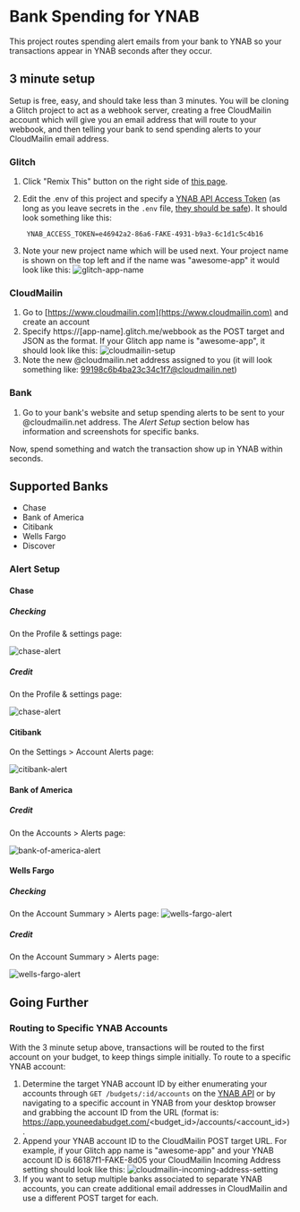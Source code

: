 # Bank Spending for YNAB

This project routes spending alert emails from your bank to YNAB so your transactions appear in YNAB seconds after they occur.

## 3 minute setup

Setup is free, easy, and should take less than 3 minutes.  You will be cloning a Glitch project to act as a webhook server, creating a free CloudMailin account which will give you an email address that will route to your webbook, and then telling your bank to send spending alerts to your CloudMailin email address.

### Glitch
1. Click "Remix This" button on the right side of [this page](https://glitch.com/edit/#!/shiny-secure).
1. Edit the .env of this project and specify a [YNAB API Access Token](https://api.youneedabudget.com/#personal-access-tokens) (as long as you leave secrets in the `.env` file, [they should be safe](https://support.glitch.com/t/how-do-i-set-environment-variables/3921/2)).  It should look something like this:

        YNAB_ACCESS_TOKEN=e46942a2-86a6-FAKE-4931-b9a3-6c1d1c5c4b16

1. Note your new project name which will be used next.  Your project name is shown on the top left and if the name was "awesome-app" it would look like this: ![glitch-app-name](https://cdn.glitch.com/11b0ff9a-c375-4ecb-93d2-c4c09b10d589%2FImage%202018-08-30%2007-14-59.png?1535631307831)

### CloudMailin
1. Go to [https://www.cloudmailin.com](https://www.cloudmailin.com) and create an account
1.  Specify https://[app-name].glitch.me/webbook as the POST target and JSON as the format.  If your Glitch app name is "awesome-app", it should look like this:
![cloudmailin-setup](https://cdn.glitch.com/11b0ff9a-c375-4ecb-93d2-c4c09b10d589%2FImage%202018-08-30%2007-11-58.png?1535631130040)
1. Note the new @cloudmailin.net address assigned to you (it will look something like: 
99198c6b4ba23c34c1f7@cloudmailin.net)

### Bank
1. Go to your bank's website and setup spending alerts to be sent to your @cloudmailin.net address.  The _Alert Setup_ section below  has information and screenshots for specific banks.

Now, spend something and watch the transaction show up in YNAB within seconds.

## Supported Banks
- Chase
- Bank of America
- Citibank
- Wells Fargo
- Discover

### Alert Setup

#### Chase

##### Checking

On the Profile & settings page:

![chase-alert](https://cdn.glitch.com/11b0ff9a-c375-4ecb-93d2-c4c09b10d589%2FImage%202018-08-30%2011-09-37.png?1535645420754
)

##### Credit

On the Profile & settings page:

![chase-alert](https://cdn.glitch.com/11b0ff9a-c375-4ecb-93d2-c4c09b10d589%2FImage%202018-08-30%2011-11-20.png?1535645496352)

#### Citibank

On the Settings > Account Alerts page:

![citibank-alert](https://cdn.glitch.com/11b0ff9a-c375-4ecb-93d2-c4c09b10d589%2Fimage.png?1535625926570)

#### Bank of America

##### Credit

On the Accounts > Alerts page:

![bank-of-america-alert](https://cdn.glitch.com/11b0ff9a-c375-4ecb-93d2-c4c09b10d589%2FImage%202018-08-30%2009-48-38.png?1535640545376)

#### Wells Fargo

##### Checking

On the Account Summary > Alerts page:
![wells-fargo-alert](https://cdn.glitch.com/11b0ff9a-c375-4ecb-93d2-c4c09b10d589%2FImage%202018-08-30%2010-39-14.png?1535643840701)

##### Credit

On the Account Summary > Alerts page:

![wells-fargo-alert](https://cdn.glitch.com/11b0ff9a-c375-4ecb-93d2-c4c09b10d589%2FImage%202018-08-30%2011-04-08.png?1535645082291)

## Going Further

### Routing to Specific YNAB Accounts

With the 3 minute setup above, transactions will be routed to the first account on your budget, to keep things simple initially.  To route to a specific YNAB account:
1. Determine the target YNAB account ID by either enumerating your accounts through `GET /budgets/:id/accounts` on the [YNAB API](http://api.youneedabudget.com/) or by navigating to a specific account in YNAB from your desktop browser and 
grabbing the account ID from the URL (format is: https://app.youneedabudget.com/<budget_id>/accounts/<account_id>).
1.  Append your YNAB account ID to the CloudMailin POST target URL.  For example, if your Glitch app name is "awesome-app" and your YNAB account ID is 66187f1-FAKE-8d05 your CloudMailin Incoming Address setting should look like this: ![cloudmailin-incoming-address-setting](https://cdn.glitch.com/11b0ff9a-c375-4ecb-93d2-c4c09b10d589%2FImage%202018-08-30%2007-10-07.png?1535631021130)
1. If you want to setup multiple banks associated to separate YNAB accounts, you can create additional email addresses in CloudMailin and use a different POST target for each.


